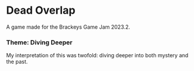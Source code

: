 # Dead Overlap
A game made for the Brackeys Game Jam 2023.2.

### Theme: Diving Deeper
My interpretation of this was twofold: diving deeper into both mystery and the past. 